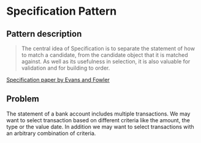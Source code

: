# Specification Pattern

## Pattern description

> The central idea of
Specification
 is to separate the statement of how to match a candidate, from the
candidate object that it is matched against. As well as its usefulness in selection, it is also valuable for
validation and for building to order.

[Specification paper by Evans and Fowler](http://martinfowler.com/apsupp/spec.pdf)

## Problem

The statement of a bank account includes multiple transactions. We may want to select transaction based on different criteria like the amount, the type or the value date. In addition we may want to select transactions with an arbitrary combination of criteria.
